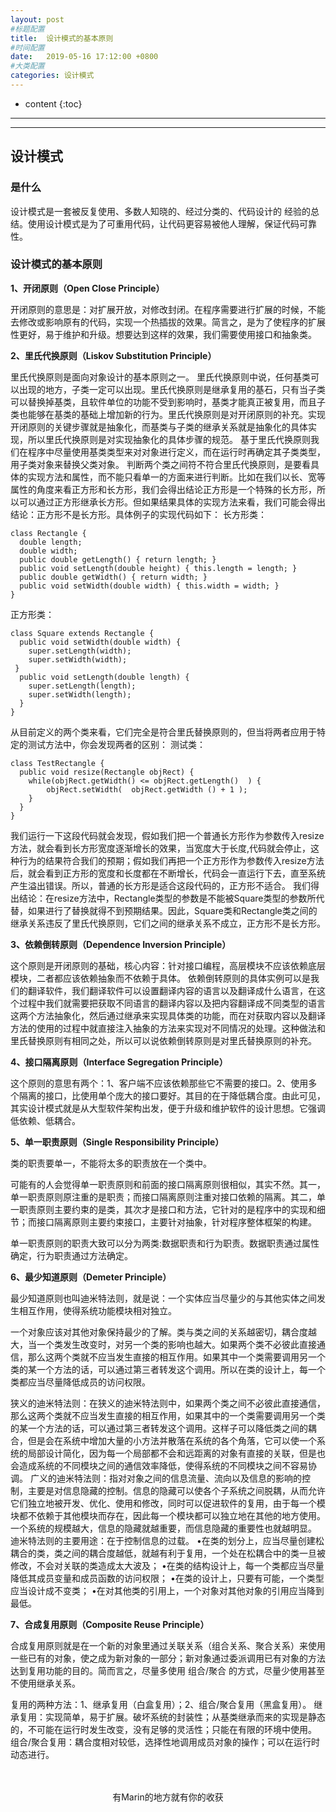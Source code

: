 ```yaml
---
layout: post
#标题配置
title:  设计模式的基本原则
#时间配置
date:   2019-05-16 17:12:00 +0800
#大类配置
categories: 设计模式
---
```


* content
{:toc}
---
---

## 设计模式

### 是什么
设计模式是一套被反复使用、多数人知晓的、经过分类的、代码设计的 经验的总结。使用设计模式是为了可重用代码，让代码更容易被他人理解，保证代码可靠性。

### 设计模式的基本原则
<b>1、开闭原则（Open Close Principle）</b>

开闭原则的意思是：对扩展开放，对修改封闭。在程序需要进行扩展的时候，不能去修改或影响原有的代码，实现一个热插拔的效果。简言之，是为了使程序的扩展性更好，易于维护和升级。想要达到这样的效果，我们需要使用接口和抽象类。

<b>2、里氏代换原则（Liskov Substitution Principle）</b>

里氏代换原则是面向对象设计的基本原则之一。 里氏代换原则中说，任何基类可以出现的地方，子类一定可以出现。里氏代换原则是继承复用的基石，只有当子类可以替换掉基类，且软件单位的功能不受到影响时，基类才能真正被复用，而且子类也能够在基类的基础上增加新的行为。里氏代换原则是对开闭原则的补充。实现开闭原则的关键步骤就是抽象化，而基类与子类的继承关系就是抽象化的具体实现，所以里氏代换原则是对实现抽象化的具体步骤的规范。
基于里氏代换原则我们在程序中尽量使用基类类型来对对象进行定义，而在运行时再确定其子类类型，用子类对象来替换父类对象。
判断两个类之间符不符合里氏代换原则，是要看具体的实现方法和属性，而不能只看单一的方面来进行判断。比如在我们以长、宽等属性的角度来看正方形和长方形，我们会得出结论正方形是一个特殊的长方形，所以可以通过正方形继承长方形。但如果结果具体的实现方法来看，我们可能会得出结论：正方形不是长方形。具体例子的实现代码如下：
长方形类：
```
class Rectangle {
  double length;
  double width;
  public double getLength() { return length; } 
  public void setLength(double height) { this.length = length; }   
  public double getWidth() { return width; }
  public void setWidth(double width) { this.width = width; } 
}
```
正方形类：
```
class Square extends Rectangle {
  public void setWidth(double width) {
    super.setLength(width);
    super.setWidth(width);   
 }
  public void setLength(double length) { 
    super.setLength(length);
    super.setWidth(length);   
  } 
}
```
从目前定义的两个类来看，它们完全是符合里氏替换原则的，但当将两者应用于特定的测试方法中，你会发现两者的区别：
测试类：
```
class TestRectangle {
  public void resize(Rectangle objRect) {
    while(objRect.getWidth() <= objRect.getLength()  ) {
        objRect.setWidth(  objRect.getWidth () + 1 );
    }
  }
}
```
我们运行一下这段代码就会发现，假如我们把一个普通长方形作为参数传入resize方法，就会看到长方形宽度逐渐增长的效果，当宽度大于长度,代码就会停止，这种行为的结果符合我们的预期；假如我们再把一个正方形作为参数传入resize方法后，就会看到正方形的宽度和长度都在不断增长，代码会一直运行下去，直至系统产生溢出错误。所以，普通的长方形是适合这段代码的，正方形不适合。
我们得出结论：在resize方法中，Rectangle类型的参数是不能被Square类型的参数所代替，如果进行了替换就得不到预期结果。因此，Square类和Rectangle类之间的继承关系违反了里氏代换原则，它们之间的继承关系不成立，正方形不是长方形。

<b>3、依赖倒转原则（Dependence Inversion Principle）</b>

这个原则是开闭原则的基础，核心内容：针对接口编程，高层模块不应该依赖底层模块，二者都应该依赖抽象而不依赖于具体。
依赖倒转原则的具体实例可以是我们的翻译软件，我们翻译软件可以设置翻译内容的语言以及翻译成什么语言，在这个过程中我们就需要把获取不同语言的翻译内容以及把内容翻译成不同类型的语言这两个方法抽象化，然后通过继承来实现具体类的功能，而在对获取内容以及翻译方法的使用的过程中就直接注入抽象的方法来实现对不同情况的处理。这种做法和里氏替换原则有相同之处，所以可以说依赖倒转原则是对里氏替换原则的补充。

<b>4、接口隔离原则（Interface Segregation Principle）</b>

这个原则的意思有两个：1、客户端不应该依赖那些它不需要的接口。2、使用多个隔离的接口，比使用单个庞大的接口要好。其目的在于降低耦合度。由此可见，其实设计模式就是从大型软件架构出发，便于升级和维护软件的设计思想。它强调低依赖、低耦合。

<b>5、单一职责原则（Single Responsibility Principle）</b>

类的职责要单一，不能将太多的职责放在一个类中。

可能有的人会觉得单一职责原则和前面的接口隔离原则很相似，其实不然。其一，单一职责原则原注重的是职责；而接口隔离原则注重对接口依赖的隔离。其二，单一职责原则主要约束的是类，其次才是接口和方法，它针对的是程序中的实现和细节；而接口隔离原则主要约束接口，主要针对抽象，针对程序整体框架的构建。

单一职责原则的职责大致可以分为两类:数据职责和行为职责。数据职责通过属性确定，行为职责通过方法确定。

<b>6、最少知道原则（Demeter Principle）</b>

最少知道原则也叫迪米特法则，就是说：一个实体应当尽量少的与其他实体之间发生相互作用，使得系统功能模块相对独立。

一个对象应该对其他对象保持最少的了解。类与类之间的关系越密切，耦合度越大，当一个类发生改变时，对另一个类的影响也越大。如果两个类不必彼此直接通信，那么这两个类就不应当发生直接的相互作用。如果其中一个类需要调用另一个类的某一个方法的话，可以通过第三者转发这个调用。所以在类的设计上，每一个类都应当尽量降低成员的访问权限。

狭义的迪米特法则：在狭义的迪米特法则中，如果两个类之间不必彼此直接通信，那么这两个类就不应当发生直接的相互作用，如果其中的一个类需要调用另一个类的某一个方法的话，可以通过第三者转发这个调用。这样子可以降低类之间的耦合，但是会在系统中增加大量的小方法并散落在系统的各个角落，它可以使一个系统的局部设计简化，因为每一个局部都不会和远距离的对象有直接的关联，但是也会造成系统的不同模块之间的通信效率降低，使得系统的不同模块之间不容易协调。
广义的迪米特法则：指对对象之间的信息流量、流向以及信息的影响的控制，主要是对信息隐藏的控制。信息的隐藏可以使各个子系统之间脱耦，从而允许它们独立地被开发、优化、使用和修改，同时可以促进软件的复用，由于每一个模块都不依赖于其他模块而存在，因此每一个模块都可以独立地在其他的地方使用。一个系统的规模越大，信息的隐藏就越重要，而信息隐藏的重要性也就越明显。
迪米特法则的主要用途：在于控制信息的过载。
•在类的划分上，应当尽量创建松耦合的类，类之间的耦合度越低，就越有利于复用，一个处在松耦合中的类一旦被修改，不会对关联的类造成太大波及；
•在类的结构设计上，每一个类都应当尽量降低其成员变量和成员函数的访问权限；
•在类的设计上，只要有可能，一个类型应当设计成不变类；
•在对其他类的引用上，一个对象对其他对象的引用应当降到最低。

<b>7、合成复用原则（Composite Reuse Principle）</b>

合成复用原则就是在一个新的对象里通过关联关系（组合关系、聚合关系）来使用一些已有的对象，使之成为新对象的一部分；新对象通过委派调用已有对象的方法达到复用功能的目的。简而言之，尽量多使用 组合/聚合 的方式，尽量少使用甚至不使用继承关系。

复用的两种方法：1、继承复用（白盒复用）；2、组合/聚合复用（黑盒复用）。
继承复用：实现简单，易于扩展。破坏系统的封装性；从基类继承而来的实现是静态的，不可能在运行时发生改变，没有足够的灵活性；只能在有限的环境中使用。
组合/聚合复用：耦合度相对较低，选择性地调用成员对象的操作；可以在运行时动态进行。

<br>

<br>

<center>有Marin的地方就有你的收获</center>